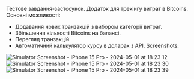 Тестове завдання-застосунок.
Додаток для трекінгу витрат в Bitcoins.
Основні можливості:
 - Додавання нових транзакцій з вибором категорії витрат.
 - Збільшення кількості Bitcoins на балансі.
 - Перегляд транзакцій.
 - Автоматичний калькулятор курсу в доларах з API.
Screenshots:


![Simulator Screenshot - iPhone 15 Pro - 2024-05-01 at 18 23 12](https://github.com/OsheeSan/TestOBRIO/assets/110450679/eb85d01c-6c87-42d3-b5f9-c97e50f0eb34)
![Simulator Screenshot - iPhone 15 Pro - 2024-05-01 at 18 23 30](https://github.com/OsheeSan/TestOBRIO/assets/110450679/2d23b293-c0b0-4d52-b342-0b5354f58a1c)
![Simulator Screenshot - iPhone 15 Pro - 2024-05-01 at 18 23 39](https://github.com/OsheeSan/TestOBRIO/assets/110450679/8350b530-c962-4023-8bb6-ec1c156507e1)

